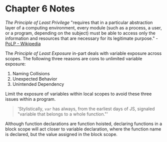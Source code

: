 # Chapter 6 Notes

_The Principle of Least Privilege_ "requires that in a particular abstraction layer of a computing environment, every module (such as a process, a user, or a program, depending on the subject) must be able to access only the information and resources that are necessary for its legitimate purpose." - [PoLP - Wikipedia](https://en.wikipedia.org/wiki/Principle_of_least_privilege)

The _Principle of Least Exposure_ in-part deals with variable exposure across scopes. The following three reasons are cons to unlimited variable exposure:

1. Naming Collisions
2. Unexpected Behavior
3. Unintended Dependency

Limit the exposure of variables within local scopes to avoid these three issues within a program.

> 'Stylistically, `var` has always, from the earliest days of JS, signaled "variable that belongs to a whole function."'

Although function declarations are function hoisted, declaring functions in a block scope will act closer to variable declaration, where the function name is declared, but the value assigned in the block scope.